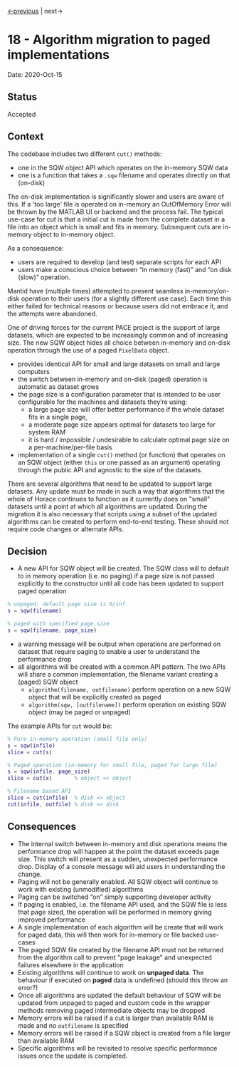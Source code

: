 [<-previous](0015-store-pixel-data-in-single-precision.md) | next->

# 18 - Algorithm migration to paged implementations

Date: 2020-Oct-15

## Status

Accepted

## Context

The codebase includes two different `cut()` methods:
 - one in the SQW object API which operates on the in-memory SQW data
 - one is a function that takes a `.sqw` filename and operates directly on that (on-disk)

The on-disk implementation is significantly slower and users are aware of this.
If a 'too large' file is operated on in-memory an OutOfMemory Error will be thrown by the MATLAB UI or backend and the process fail. 
The typical use-case for cut is that a initial cut is made from the complete dataset in a file into an object which is small and fits in memory.
Subsequent cuts are in-memory object to in-memory object.

As a consequence:
 - users are required to develop (and test) separate scripts for each API
 - users make a conscious choice between “in memory (fast)” and “on disk (slow)” operation.

Mantid have (multiple times) attempted to present seamless in-memory/on-disk operation to their users (for a slightly different use case).
Each time this either failed for technical reasons or because users did not embrace it,
and the attempts were abandoned.

One of driving forces for the current PACE project is the support of large datasets,
which are expected to be increasingly common and of increasing size.
The new SQW object hides all choice between in-memory and on-disk operation through
the use of a paged `PixelData` object.

 - provides identical API for small and large datasets on small and large computers
 - the switch between in-memory and on-disk (paged) operation is automatic as dataset grows
 - the page size is a configuration parameter that is intended to be user configurable for the machines and datasets they’re using:
    - a large page size will offer better performance if the whole dataset fits in a single page, 
    - a moderate page size appears optimal for datasets too large for system RAM
    - it is hard / impossible / undesirable to calculate optimal page size on a per-machine/per-file basis
- implementation of a single `cut()` method (or function) that operates on an SQW object (either `this` or one passed as an argument) operating through the public API and agnostic to the size of the datasets.

There are several algorithms that need to be updated to support large datasets.
Any update must be made in such a way that algorithms that the whole of Horace continues to function as it currently does on "small" datasets
until a point at which all algorithms are updated.
During the migration it is also necessary that scripts using a subset of the updated algorithms
can be created to perform end-to-end testing.
These should not require code changes or alternate APIs.


## Decision

- A new API for SQW object will be created.
The SQW class will to default to in memory operation (i.e. no paging)
if a page size is not passed explicitly to the constructor
until all code has been updated to support paged operation

```matlab
% unpaged: default page size is 0/inf
s = sqw(filename)

% paged with specified page size
s = sqw(filename, page_size)
```
- a warning message will be output when operations are performed
on dataset that require paging to enable a user to understand the performance drop
- all algorithms will be created with a common API pattern.
The two APIs will share a common implementation,
the filename variant creating a (paged) SQW object
	- `algorithm(filename, outfilename)`
perform operation on a new SQW object that  will be explicitly created as paged
	- `algorithm(sqw, [outfilename])`
perform operation on existing SQW object (may be paged or unpaged)

The example APIs for `cut` would be:
```matlab
% Pure in-memory operation (small file only)
s = sqw(infile) 
slice = cut(s)

% Paged operation (in-memory for small file, paged for large file)
s = sqw(infile, page_size)
slice = cut(x) 		 % object => object

% Filename based API
slice = cut(infile)  % disk => object
cut(infile, outfile) % disk => disk
```


## Consequences

- The internal switch between in-memory and disk operations means
the performance drop will happen at the point the dataset exceeds page size.
This switch will present as a sudden, unexpected performance drop.
Display of a console message will aid users in understanding the change.
- Paging will not be generally enabled.
All SQW object will continue to work with existing (unmodified) algorithms
- Paging can be switched “on” simply supporting developer activity
- If paging is enabled, i.e. the filename API used, and the SQW file is less that page sized,
the operation will be performed in memory giving improved performance
- A single implementation of each algorithm will be create that will work for paged data,
this will then work for in-memory or file backed use-cases
- The paged SQW file created by the filename API must not be returned from the algorithm call
to prevent "page leakage" and unexpected failures elsewhere in the application
- Existing algorithms will continue to work on **unpaged data**.
The behaviour if executed on **paged** data is undefined (should this throw an error?)
- Once all algorithms are updated the default behaviour of SQW will be updated
from unpaged to paged and custom code in the wrapper methods
removing paged intermediate objects may be dropped
- Memory errors will be raised if a cut is larger than available RAM is made
and no `outfilename` is specified
- Memory errors will be raised if a SQW object is created from a file larger than available RAM
- Specific algorithms will be revisited to resolve specific performance issues
once the update is completed.
